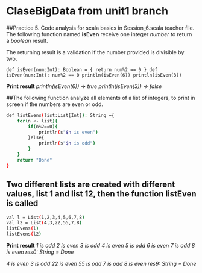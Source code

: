 # ClaseBigData from unit1 branch
##Practice 5. Code analysis for scala basics in Session_6.scala teacher file. 
The following function named **isEven** receive one integer *number* to return a *boolean* result. 

The returning result is a validation if the number provided is divisible by two.

`def isEven(num:Int): Boolean = {
     return num%2 == 0
}
def isEven(num:Int): num%2 == 0
println(isEven(6))
println(isEven(3))`

**Print result**
*println(isEven(6)) -> true*
*println(isEven(3)) -> false*

##The following function analyze all elements of a list of integers, to print in screen if the numbers are even or odd.

```sh
def listEvens(list:List[Int]): String ={
    for(n <- list){
        if(n%2==0){
            println(s"$n is even")
        }else{
            println(s"$n is odd")
        }
    }
    return "Done"
}

```
## Two different lists are created with different values, list 1 and list 12, then the function listEven is called

```sh
val l = List(1,2,3,4,5,6,7,8)
val l2 = List(4,3,22,55,7,8)
listEvens(l)
listEvens(l2)

```
**Print result**
*1 is odd*
*2 is even*
*3 is odd*
*4 is even*
*5 is odd*
*6 is even*
*7 is odd*
*8 is even*
*res0: String = Done*

*4 is even*
*3 is odd*
*22 is even*
*55 is odd*
*7 is odd*
*8 is even*
*res9: String = Done*